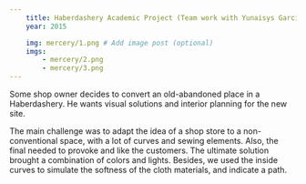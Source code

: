 ```yaml
---
    title: Haberdashery Academic Project (Team work with Yunaisys Garcia)
    year: 2015

    img: mercery/1.png # Add image post (optional)
    imgs: 
        - mercery/2.png
        - mercery/3.png
---
```



Some shop owner decides to convert an old-abandoned place in a Haberdashery.  He wants visual solutions and interior planning for the new site.

The main challenge was to adapt the idea of a shop store to a non-conventional space, with a lot of curves and sewing elements. Also, the final needed to provoke and like the customers. The ultimate solution brought a combination of colors and lights. Besides, we used the inside curves to simulate the softness of the cloth materials, and indicate a path.